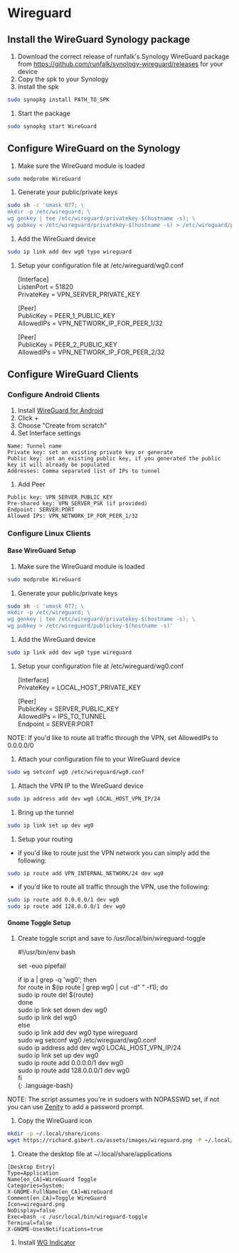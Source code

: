 # Wireguard

## Install the WireGuard Synology package

1. Download the correct release of runfalk's Synology WireGuard package from https://github.com/runfalk/synology-wireguard/releases for your device
1. Copy the spk to your Synology
1. Install the spk
~~~ bash
sudo synopkg install PATH_TO_SPK
~~~
1. Start the package
~~~ bash
sudo synopkg start WireGuard
~~~

## Configure WireGuard on the Synology

1. Make sure the WireGuard module is loaded
~~~ bash
sudo modprobe WireGuard
~~~
1. Generate your public/private keys
~~~ bash
sudo sh -c 'umask 077; \
mkdir -p /etc/wireguard; \
wg genkey | tee /etc/wireguard/privatekey-$(hostname -s); \
wg pubkey < /etc/wireguard/privatekey-$(hostname -s) > /etc/wireguard/publickey-$(hostname -s)'
~~~
1. Add the WireGuard device
~~~ bash
sudo ip link add dev wg0 type wireguard
~~~
1. Setup your configuration file at /etc/wireguard/wg0.conf

    [Interface]    
    ListenPort = 51820    
    PrivateKey = VPN_SERVER_PRIVATE_KEY    
        
    [Peer]    
    PublicKey = PEER_1_PUBLIC_KEY    
    AllowedIPs = VPN_NETWORK_IP_FOR_PEER_1/32    
        
    [Peer]    
    PublicKey = PEER_2_PUBLIC_KEY    
    AllowedIPs = VPN_NETWORK_IP_FOR_PEER_2/32    

## Configure WireGuard Clients

### Configure Android Clients

1. Install [WireGuard for Android](https://play.google.com/store/apps/details?id=com.wireguard.android)
1. Click +
1. Choose "Create from scratch"
1. Set Interface settings
~~~
Name: Tunnel name
Private key: set an existing private key or generate
Public key: set an existing public key, if you generated the public key it will already be populated
Addresses: Comma separated list of IPs to tunnel
~~~
1. Add Peer
~~~
Public key: VPN_SERVER_PUBLIC_KEY
Pre-shared key: VPN_SERVER_PSK (if provided)
Endpoint: SERVER:PORT
Allowed IPs: VPN_NETWORK_IP_FOR_PEER_1/32
~~~

### Configure Linux Clients

#### Base WireGuard Setup

1. Make sure the WireGuard module is loaded
~~~ bash
sudo modprobe WireGuard
~~~
1. Generate your public/private keys
~~~ bash
sudo sh -c 'umask 077; \
mkdir -p /etc/wireguard; \
wg genkey | tee /etc/wireguard/privatekey-$(hostname -s); \
wg pubkey > /etc/wireguard/publickey-$(hostname -s)'
~~~
1. Add the WireGuard device
~~~ bash
sudo ip link add dev wg0 type wireguard
~~~
1. Setup your configuration file at /etc/wireguard/wg0.conf

    [Interface]    
    PrivateKey = LOCAL_HOST_PRIVATE_KEY    
        
    [Peer]    
    PublicKey = SERVER_PUBLIC_KEY    
    AllowedIPs = IPS_TO_TUNNEL    
    Endpoint = SERVER:PORT    

NOTE: If you'd like to route all traffic through the VPN, set AllowedIPs to 0.0.0.0/0
1. Attach your configuration file to your WireGuard device
~~~ bash
sudo wg setconf wg0 /etc/wireguard/wg0.conf
~~~
1. Attach the VPN IP to the WireGuard device
~~~ bash
sudo ip address add dev wg0 LOCAL_HOST_VPN_IP/24
~~~
1. Bring up the tunnel
~~~ bash
sudo ip link set up dev wg0
~~~
1. Setup your routing
  - if you'd like to route just the VPN network you can simply add the following:
~~~ bash
sudo ip route add VPN_INTERNAL_NETWORK/24 dev wg0
~~~
  - if you'd like to route all traffic through the VPN, use the following:
~~~ bash
sudo ip route add 0.0.0.0/1 dev wg0
sudo ip route add 128.0.0.0/1 dev wg0
~~~

#### Gnome Toggle Setup
1. Create toggle script and save to /usr/local/bin/wireguard-toggle

    #!/usr/bin/env bash    
        
    set -euo pipefail    
        
    if ip a | grep -q 'wg0'; then    
      for route in $(ip route | grep wg0 | cut -d" " -f1); do    
        sudo ip route del ${route}    
      done    
      sudo ip link set down dev wg0    
      sudo ip link del wg0    
    else    
      sudo ip link add dev wg0 type wireguard    
      sudo wg setconf wg0 /etc/wireguard/wg0.conf    
      sudo ip address add dev wg0 LOCAL_HOST_VPN_IP/24    
      sudo ip link set up dev wg0    
      sudo ip route add 0.0.0.0/1 dev wg0    
      sudo ip route add 128.0.0.0/1 dev wg0    
    fi    
    {: .language-bash}

NOTE: The script assumes you're in sudoers with NOPASSWD set, if not you can use [Zenity](https://help.gnome.org/users/zenity/) to add a password prompt.
1. Copy the WireGuard icon
~~~ bash
mkdir -p ~/.local/share/icons
wget https://richard.gibert.ca/assets/images/wireguard.png -P ~/.local/share/icons
~~~
1. Create the desktop file at ~/.local/share/applications
~~~
[Desktop Entry]
Type=Application
Name[en_CA]=WireGuard Toggle
Categories=System;
X-GNOME-FullName[en_CA]=WireGuard
Comment[en_CA]=Toggle WireGuard
Icon=wireguard.png
NoDisplay=false
Exec=bash -c /usr/local/bin/wireguard-toggle
Terminal=false
X-GNOME-UsesNotifications=true
~~~
1. Install [WG Indicator](https://extensions.gnome.org/extension/2027/wg-indicator/)
